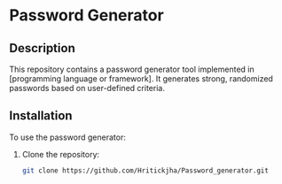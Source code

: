 # Password Generator

## Description
This repository contains a password generator tool implemented in [programming language or framework]. It generates strong, randomized passwords based on user-defined criteria.

## Installation
To use the password generator:
1. Clone the repository:
   ```sh
   git clone https://github.com/Hritickjha/Password_generator.git

